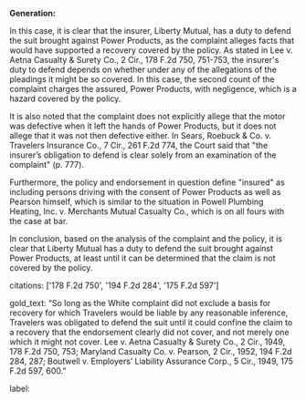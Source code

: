 **Generation:**


In this case, it is clear that the insurer, Liberty Mutual, has a duty to defend the suit brought against Power Products, as the complaint alleges facts that would have supported a recovery covered by the policy. As stated in Lee v. Aetna Casualty & Surety Co., 2 Cir., 178 F.2d 750, 751-753, the insurer's duty to defend depends on whether under any of the allegations of the pleadings it might be so covered. In this case, the second count of the complaint charges the assured, Power Products, with negligence, which is a hazard covered by the policy.

It is also noted that the complaint does not explicitly allege that the motor was defective when it left the hands of Power Products, but it does not allege that it was not then defective either. In Sears, Roebuck & Co. v. Travelers Insurance Co., 7 Cir., 261 F.2d 774, the Court said that "the insurer’s obligation to defend is clear solely from an examination of the complaint" (p. 777).

Furthermore, the policy and endorsement in question define "insured" as including persons driving with the consent of Power Products as well as Pearson himself, which is similar to the situation in Powell Plumbing Heating, Inc. v. Merchants Mutual Casualty Co., which is on all fours with the case at bar.

In conclusion, based on the analysis of the complaint and the policy, it is clear that Liberty Mutual has a duty to defend the suit brought against Power Products, at least until it can be determined that the claim is not covered by the policy.



citations: ['178 F.2d 750', '194 F.2d 284', '175 F.2d 597']

gold_text: “So long as the White complaint did not exclude a basis for recovery for which Travelers would be liable by any reasonable inference, Travelers was obligated to defend the suit until it could confine the claim to a recovery that the endorsement clearly did not cover, and not merely one which it might not cover. Lee v. Aetna Casualty & Surety Co., 2 Cir., 1949, 178 F.2d 750, 753; Maryland Casualty Co. v. Pearson, 2 Cir., 1952, 194 F.2d 284, 287; Boutwell v. Employers’ Liability Assurance Corp., 5 Cir., 1949, 175 F.2d 597, 600.”

label: 